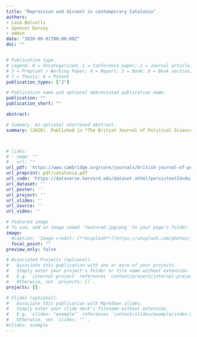 ```yaml
---
title: "Repression and dissent in contemporary Catalonia"
authors:
- Laia Balcells
- Spencer Dorsey
- admin
date: "2020-08-01T00:00:00Z"
doi: ""


# Publication type.
# Legend: 0 = Uncategorized; 1 = Conference paper; 2 = Journal article;
# 3 = Preprint / Working Paper; 4 = Report; 5 = Book; 6 = Book section;
# 7 = Thesis; 8 = Patent
publication_types: ["2"]

# Publication name and optional abbreviated publication name.
publication: ""
publication_short: ""

abstract:

# Summary. An optional shortened abstract.
summary: (2020). Published in *The British Journal of Political Science*. Winner of *ENMISA Outstanding Paper Award*.



# links:
# - name: ""
#   url: ""
url_pdf: 'https://www.cambridge.org/core/journals/british-journal-of-political-science/article/repression-and-dissent-in-contemporary-catalonia/2C3AD879C0F86AC7E568A3C3A855B1D7'
url_preprint: pdf/catalonia.pdf
url_code: 'https://dataverse.harvard.edu/dataset.xhtml?persistentId=doi:10.7910/DVN/KWS9UD'
url_dataset: ''
url_poster: ''
url_project: ''
url_slides: ''
url_source: ''
url_video: ''

# Featured image
# To use, add an image named `featured.jpg/png` to your page's folder.
image:
  #caption: 'Image credit: [**Unsplash**](https://unsplash.com/photos/jdD8gXaTZsc)'
  focal_point: ""
preview_only: false

# Associated Projects (optional).
#   Associate this publication with one or more of your projects.
#   Simply enter your project's folder or file name without extension.
#   E.g. `internal-project` references `content/project/internal-project/index.md`.
#   Otherwise, set `projects: []`.
projects: []

# Slides (optional).
#   Associate this publication with Markdown slides.
#   Simply enter your slide deck's filename without extension.
#   E.g. `slides: "example"` references `content/slides/example/index.md`.
#   Otherwise, set `slides: ""`.
#slides: example
---
```


